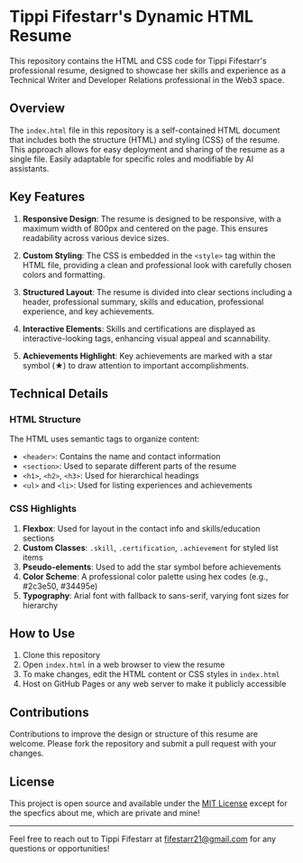# Tippi Fifestarr's Dynamic HTML Resume

This repository contains the HTML and CSS code for Tippi Fifestarr's professional resume, designed to showcase her skills and experience as a Technical Writer and Developer Relations professional in the Web3 space.

## Overview

The `index.html` file in this repository is a self-contained HTML document that includes both the structure (HTML) and styling (CSS) of the resume. This approach allows for easy deployment and sharing of the resume as a single file.  Easily adaptable for specific roles and modifiable by AI assistants.

## Key Features

1. **Responsive Design**: The resume is designed to be responsive, with a maximum width of 800px and centered on the page. This ensures readability across various device sizes.

2. **Custom Styling**: The CSS is embedded in the `<style>` tag within the HTML file, providing a clean and professional look with carefully chosen colors and formatting.

3. **Structured Layout**: The resume is divided into clear sections including a header, professional summary, skills and education, professional experience, and key achievements.

4. **Interactive Elements**: Skills and certifications are displayed as interactive-looking tags, enhancing visual appeal and scannability.

5. **Achievements Highlight**: Key achievements are marked with a star symbol (★) to draw attention to important accomplishments.

## Technical Details

### HTML Structure

The HTML uses semantic tags to organize content:

- `<header>`: Contains the name and contact information
- `<section>`: Used to separate different parts of the resume
- `<h1>`, `<h2>`, `<h3>`: Used for hierarchical headings
- `<ul>` and `<li>`: Used for listing experiences and achievements

### CSS Highlights

1. **Flexbox**: Used for layout in the contact info and skills/education sections
2. **Custom Classes**: `.skill`, `.certification`, `.achievement` for styled list items
3. **Pseudo-elements**: Used to add the star symbol before achievements
4. **Color Scheme**: A professional color palette using hex codes (e.g., #2c3e50, #34495e)
5. **Typography**: Arial font with fallback to sans-serif, varying font sizes for hierarchy

## How to Use

1. Clone this repository
2. Open `index.html` in a web browser to view the resume
3. To make changes, edit the HTML content or CSS styles in `index.html`
4. Host on GitHub Pages or any web server to make it publicly accessible

## Contributions

Contributions to improve the design or structure of this resume are welcome. Please fork the repository and submit a pull request with your changes.

## License

This project is open source and available under the [MIT License](LICENSE) except for the specfics about me, which are private and mine!

---

Feel free to reach out to Tippi Fifestarr at fifestarr21@gmail.com for any questions or opportunities!
